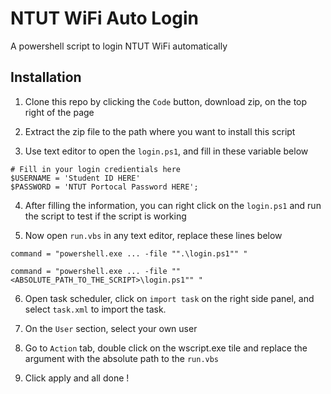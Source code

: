 # NTUT WiFi Auto Login
A powershell script to login NTUT WiFi automatically

## Installation

1. Clone this repo by clicking the `Code` button, download zip, on the top right of the page

2. Extract the zip file to the path where you want to install this script

3. Use text editor to open the ``login.ps1``, and fill in these variable below

```shell
# Fill in your login credientials here
$USERNAME = 'Student ID HERE'
$PASSWORD = 'NTUT Portocal Password HERE';
```

4. After filling the information, you can right click on the ``login.ps1`` and run the script to test if the script is working

5. Now open ``run.vbs`` in any text editor, replace these lines below
```vbs
command = "powershell.exe ... -file "".\login.ps1"" "
```
```vbs
command = "powershell.exe ... -file ""<ABSOLUTE_PATH_TO_THE_SCRIPT>\login.ps1"" "
```

6. Open task scheduler, click on ``import task`` on the right side panel, and select ``task.xml`` to import the task.

7. On the ``User`` section, select your own user

8. Go to ``Action`` tab, double click on the wscript.exe tile and replace the argument with the absolute path to the ``run.vbs``

8. Click apply and all done !